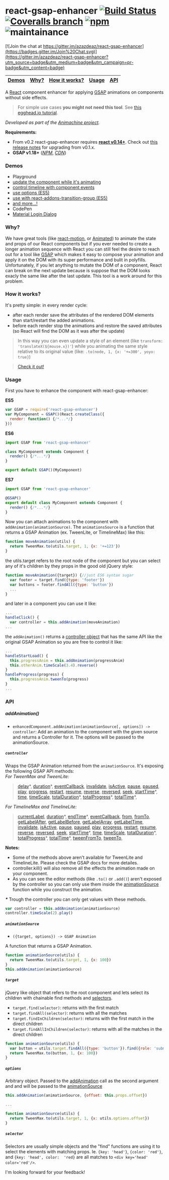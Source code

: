 # react-gsap-enhancer [![Build Status](https://img.shields.io/travis/azazdeaz/react-gsap-enhancer.svg?style=flat-square)](https://travis-ci.org/azazdeaz/react-gsap-enhancer) [![Coveralls branch](https://img.shields.io/coveralls/azazdeaz/react-gsap-enhancer/master.svg?style=flat-square)](https://coveralls.io/github/azazdeaz/react-gsap-enhancer)  [![npm](https://img.shields.io/npm/dm/react-gsap-enhancer.svg?style=flat-square)](https://www.npmjs.com/package/react-gsap-enhancer) ![maintainance](https://img.shields.io/badge/actively%20maintained-%20not%20%3A\(%20sorry-red.svg?style=flat-square)


[![Join the chat at https://gitter.im/azazdeaz/react-gsap-enhancer](https://badges.gitter.im/Join%20Chat.svg)](https://gitter.im/azazdeaz/react-gsap-enhancer?utm_source=badge&utm_medium=badge&utm_campaign=pr-badge&utm_content=badge)

|[Demos](#demos)|[Why?](#why)|[How it works?](#how-it-works)|[Usage](#usage)|[API](#api)|
|---------------|------------|------------------------------|---------------|-----------|

A [React] component enhancer for applying [GSAP] animations on components without side effects.

>For simple use cases **you might not need this tool**. See [this egghead.io tutorial](https://egghead.io/lessons/react-using-tweenmax-with-react).

*Developed as part of the [Animachine project](https://github.com/animachine/animachine).*

**Requirements:** 
 - From v0.2 react-gsap-enhancer requires **[react v0.14+][react-npm]**. Check out [this release notes](https://github.com/azazdeaz/react-gsap-enhancer/releases/tag/v0.2.0) for upgrading from v0.1.x.
 - **GSAP v1.18+** ([*NPM*][gsap-npm], [*CDN*][gsap-cdn])

### Demos
 - Playground
  - [update the component while it's animating](http://azazdeaz.github.io/react-gsap-enhancer/#/demo/update-and-animate-transform)
  - [control timeline with component events](http://azazdeaz.github.io/react-gsap-enhancer/#/demo/morphing-search-input)
  - [use options (ES5)](http://azazdeaz.github.io/react-gsap-enhancer/#/demo/sending-options-to-the-animation-source)
  - [use with react-addons-transition-group (ES5)](http://azazdeaz.github.io/react-gsap-enhancer/#/demo/using-transition-group)
  - [and more...!](http://azazdeaz.github.io/react-gsap-enhancer/#/demo/select-target-with-options)
 - CodePen
  - [Material Login Dialog](http://codepen.io/azazdeaz/pen/yYavVK?editors=001)

### Why?
We have great tools (like [react-motion], or [Animated]) to animate the state and props of our React components but if you ever needed to create a longer animation sequence with React you can still feel the desire to reach out for a tool like [GSAP] which makes it easy to compose your animation and apply it on the DOM with its super performance and bulit in polyfills. Unfortunately, if you let anything to mutate the DOM of a component, React can break on the next update because is suppose that the DOM looks exacly the same like after the last update. This tool is a work around for this problem.

### How it works?
It's pretty simple: in every render cycle:
 - after each render save the attributes of the rendered DOM elements than start/restart the added animations.
 - before each render stop the animations and restore the saved attributes (so React will find the DOM as it was after the update)

>In this way you can even update a style of an element (like ```transform: 'translateX(${mouse.x})'```) while you animating the same style relative to its original value (like: ```.to(node, 1, {x: '+=300', yoyo: true}```)

>[Check it out!](http://azazdeaz.github.io/react-gsap-enhancer/#/demo/update-and-animate-transform) 

### Usage
First you have to enhance the component with react-gsap-enhancer:

**ES5**
```javascript
var GSAP = require('react-gsap-enhancer')
var MyComponent = GSAP()(React.createClass({
  render: function() {/*...*/}
}))
```
**ES6**
```javascript
import GSAP from 'react-gsap-enhancer'

class MyComponent extends Component {
  render() {/*...*/}
}

export default GSAP()(MyComponent)
```
**ES7**
```javascript
import GSAP from 'react-gsap-enhancer'

@GSAP()
export default class MyComponent extends Component {
  render() {/*...*/}
}
```

Now you can attach animations to the component with ```addAnimation(animationSource)```. The ```animationsSource``` is a function that returns a GSAP Animation (ex. TweenLite, or TimelineMax) like this:
```javascript
function moveAnimation(utils) {
  return TweenMax.to(utils.target, 1, {x: '+=123'})
}
```
the utils.target refers to the root node of the component but you can select any of it's children by they props in the good old jQuery style:
```javascript
function moveAnimation({target}) {//just ES6 syntax sugar
  var footer = target.find({type: 'footer'})
  var buttons = footer.findAll({type: 'button'})
  ...
}
```
and later in a component you can use it like:
```javascript
...
handleClick() {
  var controller = this.addAnimation(moveAnimation)
...
```
the ```addAnimation()``` returns a [controller object](#controller) that has the same API like the original GSAP Animation so you are free to control it like:
```javascript
...
handleStartLoad() {
  this.progressAnim = this.addAnimation(progressAnim)
  this.otherAnim.timeScale(3.4).reverse()
}
handleProgress(progress) {
  this.progressAnim.tweenTo(progress)
}
...
```

### API

##### addAnimation()
 - ```enhancedComponent.addAnimation(animationSource[, options]) -> controller```: Add an animation to the component with the given source and returns a Controller for it. The options will be passed to the animationSource.

##### ```controller```
Wraps the GSAP Animation returned from the ```animationSource```. It's exposing the following GSAP API methods:  
*For TweenMax and TweenLite:*  
> [delay](http://greensock.com/docs/#/HTML5/GSAP/TweenMax/delay/)\*,
[duration](http://greensock.com/docs/#/HTML5/GSAP/TweenMax/duration/)\*,
[eventCallback](http://greensock.com/docs/#/HTML5/GSAP/TweenMax/eventCallback/),
[invalidate](http://greensock.com/docs/#/HTML5/GSAP/TweenMax/invalidate/),
[isActive](http://greensock.com/docs/#/HTML5/GSAP/TweenMax/isActive/),
[pause](http://greensock.com/docs/#/HTML5/GSAP/TweenMax/pause/),
[paused](http://greensock.com/docs/#/HTML5/GSAP/TweenMax/paused/),
[play](http://greensock.com/docs/#/HTML5/GSAP/TweenMax/play/),
[progress](http://greensock.com/docs/#/HTML5/GSAP/TweenMax/progress/),
[restart](http://greensock.com/docs/#/HTML5/GSAP/TweenMax/restart/),
[resume](http://greensock.com/docs/#/HTML5/GSAP/TweenMax/resume/),
[reverse](http://greensock.com/docs/#/HTML5/GSAP/TweenMax/reverse/),
[reversed](http://greensock.com/docs/#/HTML5/GSAP/TweenMax/reversed/),
[seek](http://greensock.com/docs/#/HTML5/GSAP/TweenMax/seek/),
[startTime](http://greensock.com/docs/#/HTML5/GSAP/TweenMax/startTime/)\*,
[time](http://greensock.com/docs/#/HTML5/GSAP/TweenMax/time/),
[timeScale](http://greensock.com/docs/#/HTML5/GSAP/TweenMax/timeScale/),
[totalDuration](http://greensock.com/docs/#/HTML5/GSAP/TweenMax/totalDuration/)\*,
[totalProgress](http://greensock.com/docs/#/HTML5/GSAP/TweenMax/totalProgress/)\*,
[totalTime](http://greensock.com/docs/#/HTML5/GSAP/TweenMax/totalTime/)\*,

*For TimelineMax and TimelineLite:*  
> [currentLabel](http://greensock.com/docs/#/HTML5/GSAP/TimelineMax/currentLabel/),
[duration](http://greensock.com/docs/#/HTML5/GSAP/TimelineMax/duration/)\*,
[endTime](http://greensock.com/docs/#/HTML5/GSAP/TimelineMax/endTime/)\*,
[eventCallback](http://greensock.com/docs/#/HTML5/GSAP/TimelineMax/eventCallback/),
[from](http://greensock.com/docs/#/HTML5/GSAP/TimelineMax/from/),
[fromTo](http://greensock.com/docs/#/HTML5/GSAP/TimelineMax/fromTo/),
[getLabelAfter](http://greensock.com/docs/#/HTML5/GSAP/TimelineMax/getLabelAfter/),
[getLabelBefore](http://greensock.com/docs/#/HTML5/GSAP/TimelineMax/getLabelBefore/),
[getLabelArray](http://greensock.com/docs/#/HTML5/GSAP/TimelineMax/getLabelArray/),
[getLabelTime](http://greensock.com/docs/#/HTML5/GSAP/TimelineMax/getLabelTime/),
[invalidate](http://greensock.com/docs/#/HTML5/GSAP/TimelineMax/invalidate/),
[isActive](http://greensock.com/docs/#/HTML5/GSAP/TimelineMax/isActive/),
[pause](http://greensock.com/docs/#/HTML5/GSAP/TimelineMax/pause/),
[paused](http://greensock.com/docs/#/HTML5/GSAP/TimelineMax/paused/),
[play](http://greensock.com/docs/#/HTML5/GSAP/TimelineMax/play/),
[progress](http://greensock.com/docs/#/HTML5/GSAP/TimelineMax/progress/),
[restart](http://greensock.com/docs/#/HTML5/GSAP/TimelineMax/restart/),
[resume](http://greensock.com/docs/#/HTML5/GSAP/TimelineMax/resume/),
[reverse](http://greensock.com/docs/#/HTML5/GSAP/TimelineMax/reverse/),
[reversed](http://greensock.com/docs/#/HTML5/GSAP/TimelineMax/reversed/),
[seek](http://greensock.com/docs/#/HTML5/GSAP/TimelineMax/seek/),
[startTime](http://greensock.com/docs/#/HTML5/GSAP/TimelineMax/startTime/)\*,
[time](http://greensock.com/docs/#/HTML5/GSAP/TimelineMax/time/),
[timeScale](http://greensock.com/docs/#/HTML5/GSAP/TimelineMax/timeScale/),
[totalDuration](http://greensock.com/docs/#/HTML5/GSAP/TimelineMax/totalDuration/)\*,
[totalProgress](http://greensock.com/docs/#/HTML5/GSAP/TimelineMax/totalProgress/)\*,
[totalTime](http://greensock.com/docs/#/HTML5/GSAP/TimelineMax/totalTime/)\*,
[tweenFromTo](http://greensock.com/docs/#/HTML5/GSAP/TimelineMax/tweenFromTo/),
[tweenTo](http://greensock.com/docs/#/HTML5/GSAP/TimelineMax/tweenTo/),

**Notes:**
  - Some of the methods above aren't available for TweenLite and TimelineLite. Please check the GSAP docs for more detailes.
  - controller.kill() will also remove all the effects the animation made on your component.
  - As you can see the editor methods (like ```.to()``` or ```.add()```) aren't exposed by the controller so you can only use them inside the [animationSource](#animationsource) function while you construct the animation.

***\**** Trough the controller you can only get values with these methods.

```javascript
var controller = this.addAnimation(animationSource)
controller.timeScale(2).play()
```

##### ```animationSource```
 - ```({target, options}) -> GSAP Animation```

A function that returns a GSAP Animation.
```javascript
function animationSource(utils) {
  return TweenMax.to(utils.target, 1, {x: 100})
}
this.addAnimation(animationSource)
```

##### ```target```
jQuery like object that refers to the root component and lets select its children with chainable find methods and [selectors](#selector).
 - ```target.find(selector)```: returns with the first match
 - ```target.findAll(selector)```: returns with all the matches
 - ```target.findInChildren(selector)```: returns with the first match in the direct children
 - ```target.findAllInChildren(selector)```: returns with all the matches in the direct children
```javascript
function animationSource(utils) {
  var button = utils.target.findAll({type: 'button'}).find({role: 'submit'})
  return TweenMax.to(button, 1, {x: 100})
}
```

##### ```options```
Arbitrary object. Passed to the [addAnimation](#methods-added-to-the-component) call as the second argument and and will be passed to the [animationSource](#animationsource)
```javascript
this.addAnimation(animationSource, {offset: this.props.offset})

...

function animationSource(utils) {
  return TweenMax.to(utils.target, 1, {x: utils.options.offset})
}
```

##### ```selector```
Selectors are usually simple objects and the "find" functions are using it to select the elements with matching props. Ie. ```{key: 'head'}```, ```{color: 'red'}```, and ```{key: 'head', color:  'red}``` are all matches to ```<div key='head' color='red'/>```.

I'm looking forward for your feedback!

[react-motion]: https://github.com/chenglou/react-motion
[Animated]: https://facebook.github.io/react-native/docs/animations.html#animated
[GSAP]: http://greensock.com/
[React]: https://github.com/facebook/react
[react-npm]: https://www.npmjs.com/package/react
[gsap-npm]: https://www.npmjs.com/package/gsap
[gsap-cdn]: https://cdnjs.com/libraries/gsap
